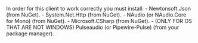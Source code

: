 ﻿In order for this client to work correctly you must install:
    - Newtonsoft.Json (from NuGet).
    - System.Net.Http (from NuGet).
    - NAudio (or NAudio.Core for Mono) (from NuGet).
    - Microsoft.CSharp (from NuGet).
    - (ONLY FOR OS THAT ARE NOT WINDOWS) Pulseaudio (or Pipewire-Pulse) (from your package manager).
